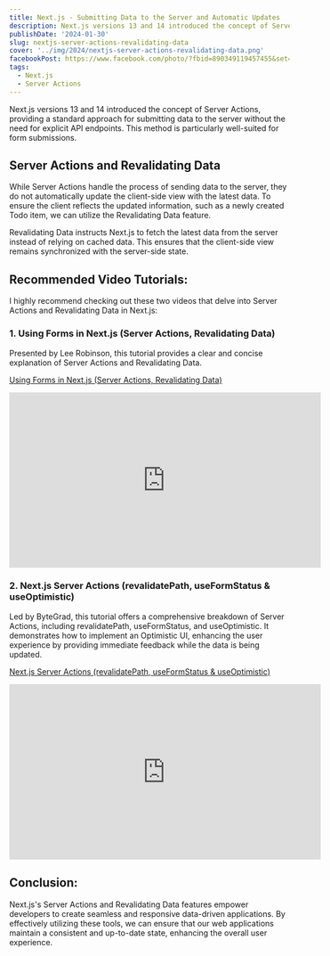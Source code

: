 ```yaml
---
title: Next.js - Submitting Data to the Server and Automatic Updates
description: Next.js versions 13 and 14 introduced the concept of Server Actions, providing a standard approach for submitting data to the server without the need for explicit API endpoints. This method is particularly well-suited for form submissions.
publishDate: '2024-01-30'
slug: nextjs-server-actions-revalidating-data
cover: '../img/2024/nextjs-server-actions-revalidating-data.png'
facebookPost: https://www.facebook.com/photo/?fbid=890349119457455&set=pb.100054471250325.-2207520000
tags:
  - Next.js
  - Server Actions
---
```


Next.js versions 13 and 14 introduced the concept of Server Actions, providing a standard approach for submitting data to the server without the need for explicit API endpoints. This method is particularly well-suited for form submissions.

## Server Actions and Revalidating Data

While Server Actions handle the process of sending data to the server, they do not automatically update the client-side view with the latest data. To ensure the client reflects the updated information, such as a newly created Todo item, we can utilize the Revalidating Data feature.

Revalidating Data instructs Next.js to fetch the latest data from the server instead of relying on cached data. This ensures that the client-side view remains synchronized with the server-side state.

## Recommended Video Tutorials:

I highly recommend checking out these two videos that delve into Server Actions and Revalidating Data in Next.js:

### **1\. Using Forms in Next.js (Server Actions, Revalidating Data)**

Presented by Lee Robinson, this tutorial provides a clear and concise explanation of Server Actions and Revalidating Data.

[Using Forms in Next.js (Server Actions, Revalidating Data)](https://www.youtube.com/watch?v=dDpZfOQBMaU)

<div class="aspect-video">
<iframe class="h-full w-full rounded-lg" width="560" height="315" src="https://www.youtube-nocookie.com/embed/dDpZfOQBMaU?si=ehymfq0gJ8Ojw4HC" title="YouTube video player" frameborder="0" allow="accelerometer; autoplay; clipboard-write; encrypted-media; gyroscope; picture-in-picture; web-share" referrerpolicy="strict-origin-when-cross-origin" allowfullscreen></iframe>
</div>

### **2\. Next.js Server Actions (revalidatePath, useFormStatus & useOptimistic)**

Led by ByteGrad, this tutorial offers a comprehensive breakdown of Server Actions, including revalidatePath, useFormStatus, and useOptimistic. It demonstrates how to implement an Optimistic UI, enhancing the user experience by providing immediate feedback while the data is being updated.

[Next.js Server Actions (revalidatePath, useFormStatus & useOptimistic)
](https://www.youtube.com/watch?v=RadgkoJrhu0)

<div class="aspect-video">
<iframe class="h-full w-full rounded-lg" width="560" height="315" src="https://www.youtube-nocookie.com/embed/RadgkoJrhu0?si=ALwO4Ng5aTF1G1xg" title="YouTube video player" frameborder="0" allow="accelerometer; autoplay; clipboard-write; encrypted-media; gyroscope; picture-in-picture; web-share" referrerpolicy="strict-origin-when-cross-origin" allowfullscreen></iframe>
</div>

## Conclusion:

Next.js's Server Actions and Revalidating Data features empower developers to create seamless and responsive data-driven applications. By effectively utilizing these tools, we can ensure that our web applications maintain a consistent and up-to-date state, enhancing the overall user experience.
